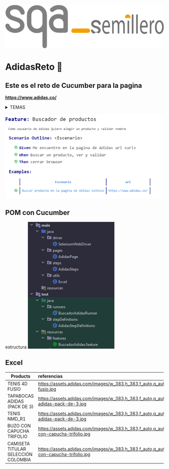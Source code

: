 

![Logo](imagen_sqa.svg) 



# AdidasReto 🚀


## Este es el reto de Cucumber para la pagina 

   **https://www.adidas.co/**

<details>
<summary markdown="span">TEMAS</summary>
<summary markdown="span">Selenium</summary>
<summary markdown="span">POM</summary>
<summary markdown="span">POM con Cucumber</summary>
</details>


![Logo](CaptureReport.PNG) 


## POM con Cucumber
estructura
![Logo](capture_POM.PNG) 


## Excel 
**Products** | **referencias**
------------- |:-------------
TENIS 4D FUSIO  | https://assets.adidas.com/images/w_383,h_383,f_auto,q_auto:sensitive,fl_lossy/07bfe4df4cff44c1b474ac72011ff1bd_9366/tenis-4d-fusio.jpg
TAPABOCAS ADIDAS (PACK DE 3) | https://assets.adidas.com/images/w_383,h_383,f_auto,q_auto:sensitive,fl_lossy/f24a086fa5954f0fa8abac5300b1b92e_faec/tapabocas-adidas-pack-de-3.jpg
TENIS NMD_R1 | https://assets.adidas.com/images/w_383,h_383,f_auto,q_auto:sensitive,fl_lossy/f24a086fa5954f0fa8abac5300b1b92e_faec/tapabocas-adidas-pack-de-3.jpg
BUZO CON CAPUCHA TRIFOLIO | https://assets.adidas.com/images/w_383,h_383,f_auto,q_auto:sensitive,fl_lossy/9fa25d8d35404784853fa873013bc6eb_9366/buzo-con-capucha-trifolio.jpg
CAMISETA TITULAR SELECCIÓN COLOMBIA | https://assets.adidas.com/images/w_383,h_383,f_auto,q_auto:sensitive,fl_lossy/9fa25d8d35404784853fa873013bc6eb_9366/buzo-con-capucha-trifolio.jpg



